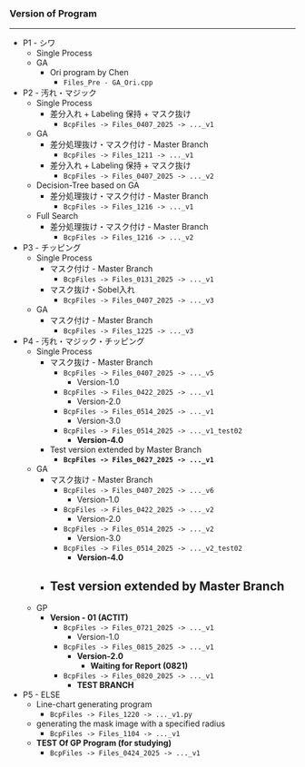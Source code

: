 ### Version of Program

---

- P1 - シワ
  - Single Process
  - GA
    - Ori program by Chen
      - ```Files_Pre - GA_Ori.cpp```
- P2 - 汚れ・マジック
  - Single Process
    - 差分入れ + Labeling 保持 + マスク抜け
      - ```BcpFiles -> Files_0407_2025 -> ..._v1```
  - GA
    - 差分処理抜け・マスク付け - Master Branch
      - ```BcpFiles -> Files_1211 -> ..._v1```
    - 差分入れ + Labeling 保持 + マスク抜け
      - ```BcpFiles -> Files_0407_2025 -> ..._v2```
  - Decision-Tree based on GA
    - 差分処理抜け・マスク付け - Master Branch
      - ```BcpFiles -> Files_1216 -> ..._v1```
  - Full Search
    - 差分処理抜け・マスク付け - Master Branch
      - ```BcpFiles -> Files_1216 -> ..._v2```
- P3 - チッピング
  - Single Process
    - マスク付け - Master Branch
      - ```BcpFiles -> Files_0131_2025 -> ..._v1```
    - マスク抜け・Sobel入れ
      - ```BcpFiles -> Files_0407_2025 -> ..._v3```
  - GA
    - マスク付け - Master Branch
      - ```BcpFiles -> Files_1225 -> ..._v3```
- P4 - 汚れ・マジック・チッピング
  - Single Process
    - マスク抜け - Master Branch
      - ```BcpFiles -> Files_0407_2025 -> ..._v5```
        - Version-1.0
      - ```BcpFiles -> Files_0422_2025 -> ..._v1```
        - Version-2.0
      - ```BcpFiles -> Files_0514_2025 -> ..._v1```
        - Version-3.0
      - ```BcpFiles -> Files_0514_2025 -> ..._v1_test02```
        - **Version-4.0**
    - Test version extended by Master Branch
      - **```BcpFiles -> Files_0627_2025 -> ..._v1```**
  - GA
    - マスク抜け - Master Branch
      - ```BcpFiles -> Files_0407_2025 -> ..._v6```
        - Version-1.0
      - ```BcpFiles -> Files_0422_2025 -> ..._v2```
        - Version-2.0
      - ```BcpFiles -> Files_0514_2025 -> ..._v2```
        - Version-3.0
      - ```BcpFiles -> Files_0514_2025 -> ..._v2_test02```
        - **Version-4.0**
    - Test version extended by Master Branch
      - 
  - GP
    - **Version - 01 (ACTIT)**
      - ```BcpFiles -> Files_0721_2025 -> ..._v1```
        - Version-1.0
      - ```BcpFiles -> Files_0815_2025 -> ..._v1```
        - **Version-2.0**
          - **Waiting for Report (0821)**
      - ```BcpFiles -> Files_0820_2025 -> ..._v1```
        - **TEST BRANCH**
- P5 - ELSE
  - Line-chart generating program
    - ```BcpFiles -> Files_1220 -> ..._v1.py```
  - generating the mask image with a specified radius
    - ```BcpFiles -> Files_1104 -> ..._v1```
  - **TEST Of GP Program (for studying)**
    - ```BcpFiles -> Files_0424_2025 -> ..._v1```